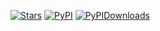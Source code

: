 [![Stars](https://img.shields.io/github/stars/lzj1769/pychromVAR?logo=GitHub&color=yellow)](https://github.com/lzj1769/pychromVAR/stargazers)
[![PyPI](https://img.shields.io/pypi/v/pychromvar?logo=PyPI)](https://pypi.org/project/pychromvar/)
[![PyPIDownloads](https://static.pepy.tech/badge/pychromvar)](https://static.pepy.tech/badge/pychromvar)

